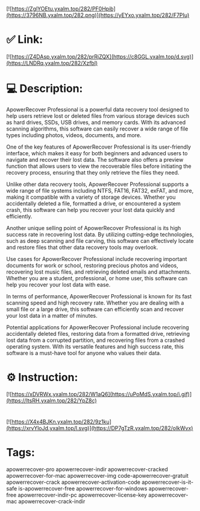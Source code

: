 [![https://ZglYOEtu.yxalm.top/282/PF0Hpib](https://3796NB.yxalm.top/282.png)](https://yEYxo.yxalm.top/282/F7PIu)
# ✅ Link:
[![https://Z4DAsp.yxalm.top/282/prRjZQX](https://c8GGL.yxalm.top/d.svg)](https://LNDRq.yxalm.top/282/Xzfbl)
# 💻 Description:
ApowerRecover Professional is a powerful data recovery tool designed to help users retrieve lost or deleted files from various storage devices such as hard drives, SSDs, USB drives, and memory cards. With its advanced scanning algorithms, this software can easily recover a wide range of file types including photos, videos, documents, and more.

One of the key features of ApowerRecover Professional is its user-friendly interface, which makes it easy for both beginners and advanced users to navigate and recover their lost data. The software also offers a preview function that allows users to view the recoverable files before initiating the recovery process, ensuring that they only retrieve the files they need.

Unlike other data recovery tools, ApowerRecover Professional supports a wide range of file systems including NTFS, FAT16, FAT32, exFAT, and more, making it compatible with a variety of storage devices. Whether you accidentally deleted a file, formatted a drive, or encountered a system crash, this software can help you recover your lost data quickly and efficiently.

Another unique selling point of ApowerRecover Professional is its high success rate in recovering lost data. By utilizing cutting-edge technologies, such as deep scanning and file carving, this software can effectively locate and restore files that other data recovery tools may overlook.

Use cases for ApowerRecover Professional include recovering important documents for work or school, restoring precious photos and videos, recovering lost music files, and retrieving deleted emails and attachments. Whether you are a student, professional, or home user, this software can help you recover your lost data with ease.

In terms of performance, ApowerRecover Professional is known for its fast scanning speed and high recovery rate. Whether you are dealing with a small file or a large drive, this software can efficiently scan and recover your lost data in a matter of minutes.

Potential applications for ApowerRecover Professional include recovering accidentally deleted files, restoring data from a formatted drive, retrieving lost data from a corrupted partition, and recovering files from a crashed operating system. With its versatile features and high success rate, this software is a must-have tool for anyone who values their data.

# ⚙️ Instruction:
[![https://xDVRWx.yxalm.top/282/W1aQ6](https://uPoMdS.yxalm.top/i.gif)](https://ItsRH.yxalm.top/282/YpZ8c)
#
[![https://X4x4BJKn.yxalm.top/282/9z1ku](https://xrvYloJd.yxalm.top/l.svg)](https://DP7gTzR.yxalm.top/282/olkWvx)
# Tags:
apowerrecover-pro apowerrecover-indir apowerrecover-cracked apowerrecover-for-mac apowerrecover-img code-apowerrecover-gratuit apowerrecover-crack apowerrecover-activation-code apowerrecover-is-it-safe is-apowerrecover-free apowerrecover-for-windows apowerrecover-free apowerrecover-indir-pc apowerrecover-license-key apowerrecover-mac apowerrecover-crack-indir





